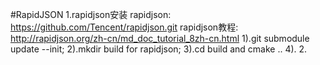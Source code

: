#RapidJSON
1.rapidjson安装
	rapidjson:	https://github.com/Tencent/rapidjson.git
	rapidjson教程:	http://rapidjson.org/zh-cn/md_doc_tutorial_8zh-cn.html
	1).git submodule update --init;
	2).mkdir build for rapidjson;
	3).cd build and cmake ..
	4).
2.
